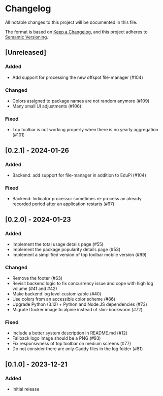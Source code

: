 # Changelog

All notable changes to this project will be documented in this file.

The format is based on [Keep a Changelog](https://keepachangelog.com/en/1.0.0/),
and this project adheres to [Semantic Versioning](https://semver.org/spec/v2.0.0.html).

## [Unreleased]

### Added

- Add support for processing the new offspot file-manager (#104)

### Changed

- Colors assigned to package names are not random anymore (#109)
- Many small UI adjustments (#106)

### Fixed

- Top toolbar is not working properly when there is no yearly aggregation (#101)

## [0.2.1] - 2024-01-26

### Added

- Backend: add support for file-manager in addition to EduPi (#104)

### Fixed

- Backend: Indicator processor sometimes re-process an already recorded period after an application restarts (#97)

## [0.2.0] - 2024-01-23

### Added

- Implement the total usage details page (#55)
- Implement the package popularity details page (#53)
- Implement a simplified version of top toolbar mobile version (#89)

### Changed

- Remove the footer (#63)
- Revisit backend logic to fix concurrency issue and cope with high log volume (#41 and #42)
- Make backend log level customizable (#40)
- Use colors from an accessible color scheme (#86)
- Upgrade Python (3.12) + Python and Node.JS dependencies (#73)
- Migrate Docker image to alpine instead of slim-bookworm (#72)

### Fixed

- Include a better system description in README.md (#12)
- Fallback logo image should be a PNG (#93)
- Fix responsivness of top toolbar on medium screens (#77)
- Do not consider there are only Caddy files in the log folder (#81)

## [0.1.0] - 2023-12-21

### Added

- Initial release
